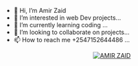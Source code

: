 - 👋 Hi, I’m Amir Zaid
- 👀 I’m interested in web Dev projects...
- 🌱 I’m currently learning coding ...
- 💞️ I’m looking to collaborate on projects...
- 📫 How to reach me +2547152644486 ...
<p align="center">
    <a href="https://telegra.ph/file/6b78254bab482a544360b.jpg">
        <img src="https://img.shields.io/badge/AMIR%20ZAID-green?colorA=%23ff0000&colorB=%23017e40&style=for-the-badge" title="AMIR ZAID" />
    </a>
</p>


<!---
AmirZaid11/AmirZaid11 is a ✨ special ✨ repository because its `README.md` (this file) appears on your GitHub profile.
You can click the Preview link to take a look at your changes.
--->
